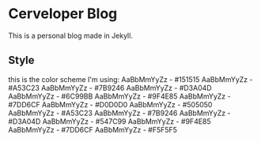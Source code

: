 # Cerveloper Blog

This is a personal blog made in Jekyll.

## Style 
this is the color scheme I'm using:
AaBbMmYyZz - #151515
AaBbMmYyZz - #A53C23
AaBbMmYyZz - #7B9246
AaBbMmYyZz - #D3A04D
AaBbMmYyZz - #6C99BB
AaBbMmYyZz - #9F4E85
AaBbMmYyZz - #7DD6CF
AaBbMmYyZz - #D0D0D0
AaBbMmYyZz - #505050
AaBbMmYyZz - #A53C23
AaBbMmYyZz - #7B9246
AaBbMmYyZz - #D3A04D
AaBbMmYyZz - #547C99
AaBbMmYyZz - #9F4E85
AaBbMmYyZz - #7DD6CF
AaBbMmYyZz - #F5F5F5